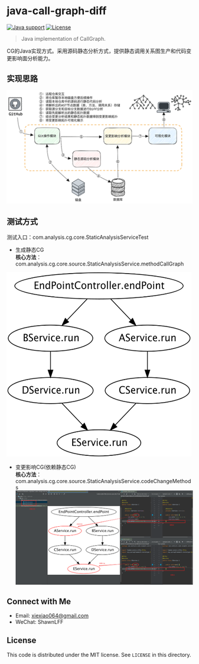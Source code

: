 # java-call-graph-diff
[![Java support](https://img.shields.io/badge/Java-8-green?logo=java&logoColor=white)](https://openjdk.java.net/)
[![License](https://img.shields.io/badge/license-MIT-blue?logo=opensourceinitiative&logoColor=white)](https://opensource.org/licenses/MIT)

> Java implementation of CallGraph.

CG的Java实现方式。采用源码静态分析方式，提供静态调用关系图生产和代码变更影响面分析能力。

## 实现思路
![img.png](picture/impl.png)

## 测试方式
测试入口：com.analysis.cg.core.StaticAnalysisServiceTest
- 生成静态CG  
**核心方法**：com.analysis.cg.core.source.StaticAnalysisService.methodCallGraph
<img src="picture/cg.png" width="500" height="500" alt="callGraph">

- 变更影响CG(依赖静态CG)    
**核心方法**：com.analysis.cg.core.source.StaticAnalysisService.codeChangeMethods
![img.png](picture/change_cg.png)

## Connect with Me
- Email: [xiexiao064@gmail.com](mailto:xiexiao064@gmail.com)
- WeChat: ShawnLFF

License
---

This code is distributed under the MIT license. See `LICENSE` in this directory.



